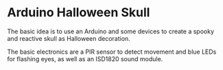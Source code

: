 # Arduino Halloween Skull

The basic idea is to use an Arduino and some devices to create a spooky and reactive skull as Halloween decoration.

The basic electronics are a PIR sensor to detect movement and blue LEDs for flashing eyes, as well as an ISD1820 sound module. 

 

